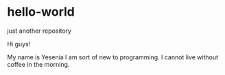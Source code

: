 # hello-world
just another repository

Hi guys!

My name is Yesenia I am sort of new to programming.
I cannot live without coffee in the morning.
